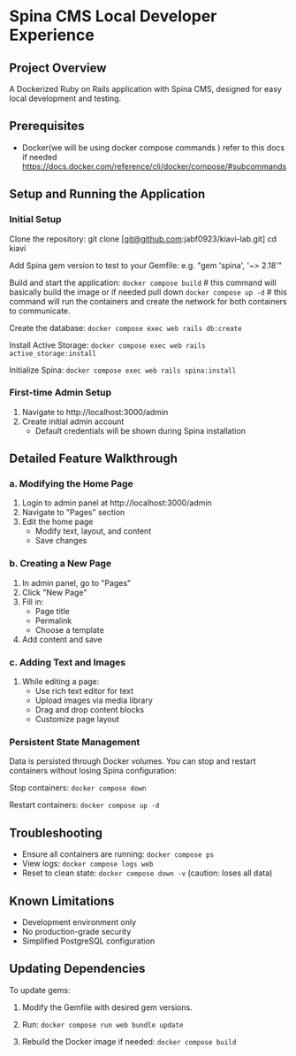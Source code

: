# Spina CMS Local Developer Experience

## Project Overview
A Dockerized Ruby on Rails application with Spina CMS, designed for easy local development and testing.

## Prerequisites
- Docker(we will be using docker compose commands ) refer to this docs if needed https://docs.docker.com/reference/cli/docker/compose/#subcommands

## Setup and Running the Application

### Initial Setup
Clone the repository:
git clone [git@github.com:jabf0923/kiavi-lab.git]
cd kiavi

Add Spina gem version to test to your Gemfile:
e.g. "gem 'spina', '~> 2.18'"

Build and start the application:
`docker compose build` # this command will basically build the image or if needed pull down
`docker compose up -d` # this command will run the containers and create the network for both containers to communicate.

Create the database:
`docker compose exec web rails db:create` 

Install Active Storage:
`docker compose exec web rails active_storage:install` 

Initialize Spina:
`docker compose exec web rails spina:install`

### First-time Admin Setup
1. Navigate to http://localhost:3000/admin
2. Create initial admin account
   - Default credentials will be shown during Spina installation

## Detailed Feature Walkthrough

### a. Modifying the Home Page
1. Login to admin panel at http://localhost:3000/admin
2. Navigate to "Pages" section
3. Edit the home page
   - Modify text, layout, and content
   - Save changes

### b. Creating a New Page
1. In admin panel, go to "Pages"
2. Click "New Page"
3. Fill in:
   - Page title
   - Permalink
   - Choose a template
4. Add content and save

### c. Adding Text and Images
1. While editing a page:
   - Use rich text editor for text
   - Upload images via media library
   - Drag and drop content blocks
   - Customize page layout

### Persistent State Management
Data is persisted through Docker volumes. You can stop and restart containers without losing Spina configuration:

Stop containers:
`docker compose down`

Restart containers:
`docker compose up -d`

## Troubleshooting
- Ensure all containers are running: `docker compose ps`
- View logs: `docker compose logs web`
- Reset to clean state: `docker compose down -v` (caution: loses all data)

## Known Limitations
- Development environment only
- No production-grade security
- Simplified PostgreSQL configuration

## Updating Dependencies

To update gems:
1. Modify the Gemfile with desired gem versions.
2. Run:
`docker compose run web bundle update`

3. Rebuild the Docker image if needed:
`docker compose build`

